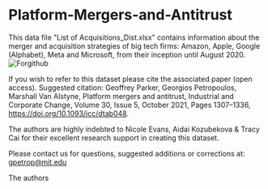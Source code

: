 # Platform-Mergers-and-Antitrust
This data file "List of Acquisitions_Dist.xlsx" contains information about the merger and acquisition strategies of big tech firms: Amazon, Apple, Google (Alphabet), Meta and Microsoft, from their inception until August 2020.
![Forgithub](https://user-images.githubusercontent.com/80263432/200214173-a5ed42d7-48f9-4a84-98e5-1437ffef45f1.png)

If you wish to refer to this dataset please cite the associated paper (open access). Suggested citation:
Geoffrey Parker, Georgios Petropoulos, Marshall Van Alstyne, Platform mergers and antitrust, Industrial and Corporate Change, Volume 30, Issue 5, October 2021, Pages 1307–1336, https://doi.org/10.1093/icc/dtab048. 

The authors are highly indebted to Nicole Evans, Aidai Kozubekova & Tracy Cai for their excellent research support in creating this dataset.

Please contact us for questions, suggested additions or corrections at: gpetrop@mit.edu 

The authors
